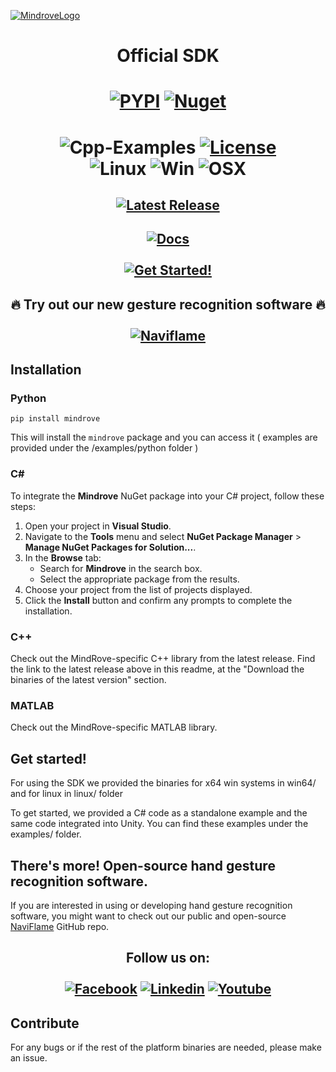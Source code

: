 [![MindroveLogo](https://mindrove.com/wp-content/uploads/2023/04/MindRove_logo_2023.svg)](https://mindrove.com)
# <p align="center">Official SDK</p>

# <p align="center"><a href="https://pypi.org/project/mindrove/"><img alt="PYPI" src="https://static.pepy.tech/personalized-badge/mindrove?period=total&units=international_system&left_color=grey&right_color=blue&left_text=Downloads PYPI"></a> <a href="https://www.nuget.org/packages/mindrove/"><img alt="Nuget" src="https://img.shields.io/nuget/dt/mindrove?color=blue&label=Downloads Nuget&logo=MindRove"></a></p>

# <p align="center">![Cpp-Examples](https://img.shields.io/github/actions/workflow/status/MindRove/MindRoveSDK/cpp-check.yml?label=CPP%20Examples) [![License](https://img.shields.io/badge/License-Apache_2.0-yellow.svg)](https://opensource.org/licenses/Apache-2.0) <br> ![Linux](https://img.shields.io/badge/Linux-Supported-green) ![Win](https://img.shields.io/badge/Windows-Supported-green) ![OSX](https://img.shields.io/badge/MacOS-Supported-green)</p>

## <p align="center"> [![Latest Release](https://img.shields.io/github/v/release/MindRove/MindRoveSDK?label=Download%20Latest%20Version&style=for-the-badge)](https://github.com/MindRove/MindRoveSDK/releases/latest) </p>

## <p align="center"> [![Docs](https://img.shields.io/badge/Visit-Documentation-purple?style=for-the-badge)](https://docs.mindrove.com/) <br><br>[![Get Started!](https://img.shields.io/badge/Getting-Started-brown?style=for-the-badge)](https://docs.mindrove.com/main/GettingStarted.html) </p>


## <p align="center"> :fire: Try out our new gesture recognition software :fire: <br><br>[![Naviflame](https://img.shields.io/badge/NaviFlame-%23121011.svg?style=for-the-badge&logo=github&logoColor=white)](https://github.com/MindRove/NaviFlame)</p>

## Installation 
### Python 

    pip install mindrove

This will install the `mindrove` package and you can access it ( examples are provided under the /examples/python folder )

### C# 
To integrate the **Mindrove** NuGet package into your C# project, follow these steps:

1. Open your project in **Visual Studio**.
2. Navigate to the **Tools** menu and select **NuGet Package Manager** > **Manage NuGet Packages for Solution...**.
3. In the **Browse** tab:
   - Search for **Mindrove** in the search box.
   - Select the appropriate package from the results.
4. Choose your project from the list of projects displayed.
5. Click the **Install** button and confirm any prompts to complete the installation.

### C++ 
Check out the MindRove-specific C++ library from the latest release. Find the link to the latest release above in this readme, at the "Download the binaries of the latest version" section.

### MATLAB 
Check out the MindRove-specific MATLAB library.


## Get started!
For using the SDK we provided the binaries for x64 win systems in win64/ and for linux in linux/ folder

To get started, we provided a C# code as a standalone example and the same code integrated into Unity. You can find these examples under the examples/ folder. 

## There's more! Open-source hand gesture recognition software.
If you are interested in using or developing hand gesture recognition software, you might want to check out our public and open-source [NaviFlame](https://github.com/MindRove/NaviFlame) GitHub repo.

## <p align="center"> Follow us on:  <br><br> [![Facebook](https://img.shields.io/badge/Facebook-1877F2?style=for-the-badge&logo=facebook&logoColor=white)](https://www.facebook.com/mindrove) [![Linkedin](https://img.shields.io/badge/LinkedIn-0077B5?style=for-the-badge&logo=linkedin&logoColor=white)](https://www.linkedin.com/company/mindrove) [![Youtube](https://img.shields.io/badge/YouTube-FF0000?style=for-the-badge&logo=youtube&logoColor=white)](https://www.youtube.com/@mindrove)</p>

## Contribute
For any bugs or if the rest of the platform binaries are needed, please make an issue.

